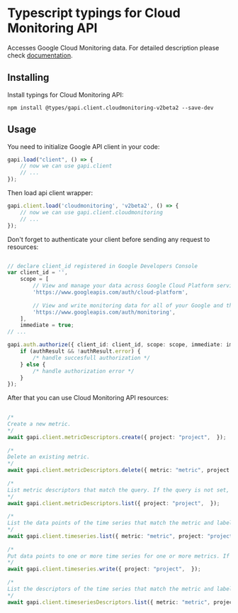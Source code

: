 # Typescript typings for Cloud Monitoring API
Accesses Google Cloud Monitoring data.
For detailed description please check [documentation](https://cloud.google.com/monitoring/v2beta2/).

## Installing

Install typings for Cloud Monitoring API:
```
npm install @types/gapi.client.cloudmonitoring-v2beta2 --save-dev
```

## Usage

You need to initialize Google API client in your code:
```typescript
gapi.load("client", () => { 
    // now we can use gapi.client
    // ... 
});
```

Then load api client wrapper:
```typescript
gapi.client.load('cloudmonitoring', 'v2beta2', () => {
    // now we can use gapi.client.cloudmonitoring
    // ... 
});
```

Don't forget to authenticate your client before sending any request to resources:
```typescript

// declare client_id registered in Google Developers Console
var client_id = '',
    scope = [     
        // View and manage your data across Google Cloud Platform services
        'https://www.googleapis.com/auth/cloud-platform',
    
        // View and write monitoring data for all of your Google and third-party Cloud and API projects
        'https://www.googleapis.com/auth/monitoring',
    ],
    immediate = true;
// ...

gapi.auth.authorize({ client_id: client_id, scope: scope, immediate: immediate }, authResult => {
    if (authResult && !authResult.error) {
        /* handle succesfull authorization */
    } else {
        /* handle authorization error */
    }
});            
```

After that you can use Cloud Monitoring API resources:

```typescript 
    
/* 
Create a new metric.  
*/
await gapi.client.metricDescriptors.create({ project: "project",  }); 
    
/* 
Delete an existing metric.  
*/
await gapi.client.metricDescriptors.delete({ metric: "metric", project: "project",  }); 
    
/* 
List metric descriptors that match the query. If the query is not set, then all of the metric descriptors will be returned. Large responses will be paginated, use the nextPageToken returned in the response to request subsequent pages of results by setting the pageToken query parameter to the value of the nextPageToken.  
*/
await gapi.client.metricDescriptors.list({ project: "project",  }); 
    
/* 
List the data points of the time series that match the metric and labels values and that have data points in the interval. Large responses are paginated; use the nextPageToken returned in the response to request subsequent pages of results by setting the pageToken query parameter to the value of the nextPageToken.  
*/
await gapi.client.timeseries.list({ metric: "metric", project: "project", youngest: "youngest",  }); 
    
/* 
Put data points to one or more time series for one or more metrics. If a time series does not exist, a new time series will be created. It is not allowed to write a time series point that is older than the existing youngest point of that time series. Points that are older than the existing youngest point of that time series will be discarded silently. Therefore, users should make sure that points of a time series are written sequentially in the order of their end time.  
*/
await gapi.client.timeseries.write({ project: "project",  }); 
    
/* 
List the descriptors of the time series that match the metric and labels values and that have data points in the interval. Large responses are paginated; use the nextPageToken returned in the response to request subsequent pages of results by setting the pageToken query parameter to the value of the nextPageToken.  
*/
await gapi.client.timeseriesDescriptors.list({ metric: "metric", project: "project", youngest: "youngest",  });
```